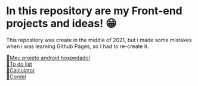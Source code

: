 # In this repository are my Front-end projects and ideas! 😁

This repository was create in the middle of 2021, but i made some mistakes when i was learning Github Pages, so I had to re-create it.

<a href= "https://gabrielssgitb.github.io/Front-end-Projects/android/index.html">&#x1F517;Meu projeto android hospedado!</a> <br>
<a href= "https://gabrielssgitb.github.io/Front-end-Projects/Todolist/index.html">&#x1F517;To do list</a> <br>
<a href= "https://gabrielssgitb.github.io/Front-end-Projects/calculator/index.html">&#x1F517;Calculator</a> <br>
<a href= "https://gabrielssgitb.github.io/Front-end-Projects/Cordel/index.html">&#x1F517;Cordel</a> <br>
